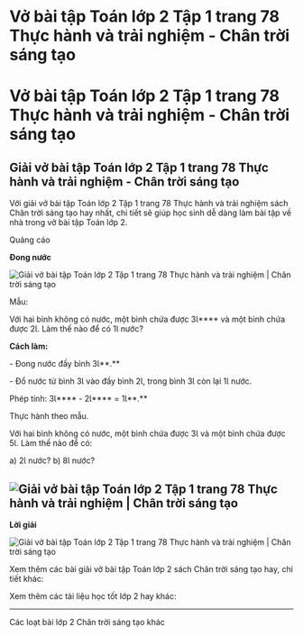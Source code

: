 # Vở bài tập Toán lớp 2 Tập 1 trang 78 Thực hành và trải nghiệm - Chân trời sáng tạo

# Vở bài tập Toán lớp 2 Tập 1 trang 78 Thực hành và trải nghiệm - Chân trời sáng tạo

## Giải vở bài tập Toán lớp 2 Tập 1 trang 78 Thực hành và trải nghiệm - Chân trời sáng tạo

Với giải vở bài tập Toán lớp 2 Tập 1 trang 78 Thực hành và trải nghiệm sách Chân trời sáng tạo hay nhất, chi tiết sẽ giúp học sinh dễ dàng làm bài tập về nhà trong vở bài tập Toán lớp 2.

Quảng cáo

**Đong nước**

![Giải vở bài tập Toán lớp 2 Tập 1 trang 78 Thực hành và trải nghiệm | Chân trời sáng tạo](https://vietjack.com/vbt-toan-2-ct/images/thuc-hanh-va-trai-nghiem-trang-78-116524.PNG)

Mẫu:

Với hai bình không có nước, một bình chứa được 3Ɩ**** và một bình chứa được 2Ɩ. Làm thế nào để có 1Ɩ nước?

**Cách làm:**

\- Đong nước đầy bình 3Ɩ**.**

\- Đổ nước từ bình 3Ɩ vào đầy bình 2Ɩ, trong bình 3Ɩ còn lại 1Ɩ nước.

Phép tính: 3Ɩ**** \- 2Ɩ**** = 1Ɩ**.**

Thực hành theo mẫu.

Với hai bình không có nước, một bình chứa được 3Ɩ và một bình chứa được 5Ɩ. Làm thế nào để có:

a) 2Ɩ nước? b) 8Ɩ nước? 

![Giải vở bài tập Toán lớp 2 Tập 1 trang 78 Thực hành và trải nghiệm | Chân trời sáng tạo](https://vietjack.com/vbt-toan-2-ct/images/thuc-hanh-va-trai-nghiem-trang-78-116525.PNG)  
---  
  
**Lời giải**

![Giải vở bài tập Toán lớp 2 Tập 1 trang 78 Thực hành và trải nghiệm | Chân trời sáng tạo](https://vietjack.com/vbt-toan-2-ct/images/thuc-hanh-va-trai-nghiem-trang-78-116532.PNG)

Xem thêm các bài giải vở bài tập Toán lớp 2 sách Chân trời sáng tạo hay, chi tiết khác:

Xem thêm các tài liệu học tốt lớp 2 hay khác:

* * *

Các loạt bài lớp 2 Chân trời sáng tạo khác
